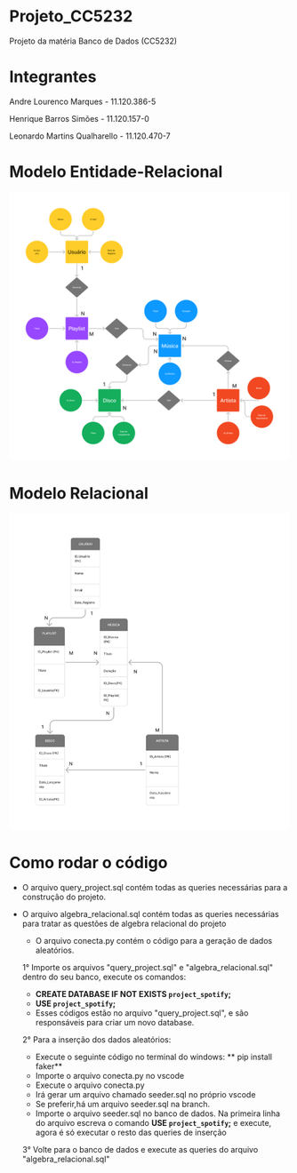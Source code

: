 # Projeto_CC5232
Projeto da matéria Banco de Dados (CC5232)


# Integrantes 
Andre Lourenco Marques - 11.120.386-5

Henrique Barros Simões - 11.120.157-0

Leonardo Martins Qualharello - 11.120.470-7




# Modelo Entidade-Relacional

![Modelo Entidade-Relacional](MER.png)

# Modelo Relacional

![Modelo Relacional](MR.png)

# Como rodar o código 

  - O arquivo query_project.sql contém todas as queries necessárias para a construção do projeto.
  - O arquivo algebra_relacional.sql contém todas as queries necessárias para tratar as questões de algebra relacional do projeto 
      - O arquivo conecta.py contém o código para a geração de dados aleatórios.

    1° Importe os arquivos "query_project.sql" e "algebra_relacional.sql" dentro do seu banco, execute os comandos:
       - **CREATE DATABASE  IF NOT EXISTS `project_spotify`;**
       - **USE `project_spotify`;**
       - Esses códigos estão no arquivo "query_project.sql", e são responsáveis para criar um novo database.

    2° Para a inserção dos dados aleatórios:
      - Execute o seguinte código no terminal do windows: ** pip install faker**
      - Importe o arquivo conecta.py no vscode
      - Execute o arquivo conecta.py
      - Irá gerar um arquivo chamado seeder.sql no próprio vscode
      - Se preferir,há um arquivo seeder.sql na branch.
      - Importe o arquivo seeder.sql no banco de dados. Na primeira linha do arquivo escreva o comando **USE `project_spotify`;** e execute, agora é só executar o resto das queries de inserção
      

    3° Volte para o banco de dados e execute as queries do arquivo "algebra_relacional.sql"
  

